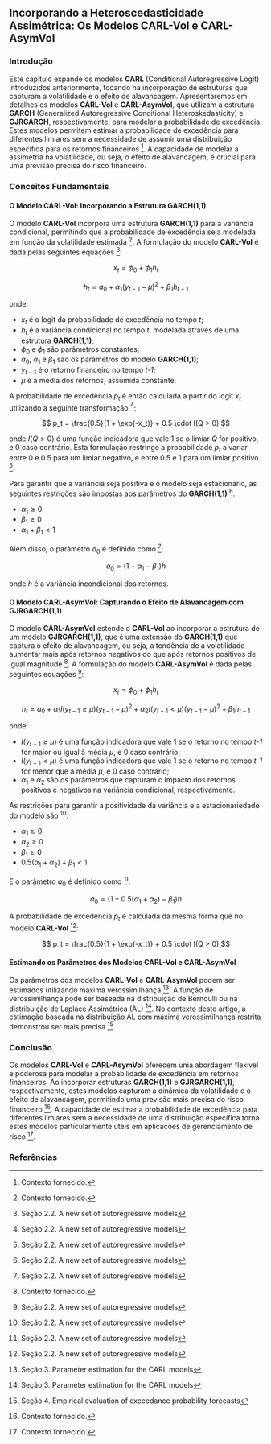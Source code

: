 ## Incorporando a Heteroscedasticidade Assimétrica: Os Modelos CARL-Vol e CARL-AsymVol

### Introdução
Este capítulo expande os modelos **CARL** (Conditional Autoregressive Logit) introduzidos anteriormente, focando na incorporação de estruturas que capturam a volatilidade e o efeito de alavancagem. Apresentaremos em detalhes os modelos **CARL-Vol** e **CARL-AsymVol**, que utilizam a estrutura **GARCH** (Generalized Autoregressive Conditional Heteroskedasticity) e **GJRGARCH**, respectivamente, para modelar a probabilidade de excedência. Estes modelos permitem estimar a probabilidade de excedência para diferentes limiares sem a necessidade de assumir uma distribuição específica para os retornos financeiros [^1]. A capacidade de modelar a assimetria na volatilidade, ou seja, o efeito de alavancagem, é crucial para uma previsão precisa do risco financeiro.

### Conceitos Fundamentais

#### O Modelo CARL-Vol: Incorporando a Estrutura GARCH(1,1)
O modelo **CARL-Vol** incorpora uma estrutura **GARCH(1,1)** para a variância condicional, permitindo que a probabilidade de excedência seja modelada em função da volatilidade estimada [^1]. A formulação do modelo **CARL-Vol** é dada pelas seguintes equações [^5]:

$$
x_t = \phi_0 + \phi_1 h_t
$$

$$
h_t = a_0 + \alpha_1 (y_{t-1} - \mu)^2 + \beta_1 h_{t-1}
$$

onde:
*   $x_t$ é o logit da probabilidade de excedência no tempo *t*;
*   $h_t$ é a variância condicional no tempo *t*, modelada através de uma estrutura **GARCH(1,1)**;
*   $\phi_0$ e $\phi_1$ são parâmetros constantes;
*   $a_0$, $\alpha_1$ e $\beta_1$ são os parâmetros do modelo **GARCH(1,1)**;
*   $y_{t-1}$ é o retorno financeiro no tempo *t-1*;
*   $\mu$ é a média dos retornos, assumida constante.

A probabilidade de excedência $p_t$ é então calculada a partir do logit $x_t$ utilizando a seguinte transformação [^5]:

$$
p_t = \frac{0.5}{1 + \exp(-x_t)} + 0.5 \cdot I(Q > 0)
$$

onde $I(Q > 0)$ é uma função indicadora que vale 1 se o limiar *Q* for positivo, e 0 caso contrário. Esta formulação restringe a probabilidade $p_t$ a variar entre 0 e 0.5 para um limiar negativo, e entre 0.5 e 1 para um limiar positivo [^4].

Para garantir que a variância seja positiva e o modelo seja estacionário, as seguintes restrições são impostas aos parâmetros do **GARCH(1,1)** [^6]:

*   $\alpha_1 \geq 0$
*   $\beta_1 \geq 0$
*   $\alpha_1 + \beta_1 < 1$

Além disso, o parâmetro $a_0$ é definido como [^6]:

$$
a_0 = (1 - \alpha_1 - \beta_1)h
$$

onde *h* é a variância incondicional dos retornos.

#### O Modelo CARL-AsymVol: Capturando o Efeito de Alavancagem com GJRGARCH(1,1)
O modelo **CARL-AsymVol** estende o **CARL-Vol** ao incorporar a estrutura de um modelo **GJRGARCH(1,1)**, que é uma extensão do **GARCH(1,1)** que captura o efeito de alavancagem, ou seja, a tendência de a volatilidade aumentar mais após retornos negativos do que após retornos positivos de igual magnitude [^1]. A formulação do modelo **CARL-AsymVol** é dada pelas seguintes equações [^6]:

$$
x_t = \phi_0 + \phi_1 h_t
$$

$$
h_t = a_0 + \alpha_1 I(y_{t-1} \geq \mu) (y_{t-1} - \mu)^2 + \alpha_2 I(y_{t-1} < \mu) (y_{t-1} - \mu)^2 + \beta_1 h_{t-1}
$$

onde:
*   $I(y_{t-1} \geq \mu)$ é uma função indicadora que vale 1 se o retorno no tempo *t-1* for maior ou igual à média $\mu$, e 0 caso contrário;
*   $I(y_{t-1} < \mu)$ é uma função indicadora que vale 1 se o retorno no tempo *t-1* for menor que a média $\mu$, e 0 caso contrário;
*   $\alpha_1$ e $\alpha_2$ são os parâmetros que capturam o impacto dos retornos positivos e negativos na variância condicional, respectivamente.

As restrições para garantir a positividade da variância e a estacionariedade do modelo são [^6]:

*   $\alpha_1 \geq 0$
*   $\alpha_2 \geq 0$
*   $\beta_1 \geq 0$
*   $0.5(\alpha_1 + \alpha_2) + \beta_1 < 1$

E o parâmetro $a_0$ é definido como [^6]:

$$
a_0 = (1 - 0.5(\alpha_1 + \alpha_2) - \beta_1)h
$$

A probabilidade de excedência $p_t$ é calculada da mesma forma que no modelo **CARL-Vol** [^5]:

$$
p_t = \frac{0.5}{1 + \exp(-x_t)} + 0.5 \cdot I(Q > 0)
$$

#### Estimando os Parâmetros dos Modelos CARL-Vol e CARL-AsymVol
Os parâmetros dos modelos **CARL-Vol** e **CARL-AsymVol** podem ser estimados utilizando máxima verossimilhança [^7]. A função de verossimilhança pode ser baseada na distribuição de Bernoulli ou na distribuição de Laplace Assimétrica (AL) [^7]. No contexto deste artigo, a estimação baseada na distribuição AL com máxima verossimilhança restrita demonstrou ser mais precisa [^17].

### Conclusão
Os modelos **CARL-Vol** e **CARL-AsymVol** oferecem uma abordagem flexível e poderosa para modelar a probabilidade de excedência em retornos financeiros. Ao incorporar estruturas **GARCH(1,1)** e **GJRGARCH(1,1)**, respectivamente, estes modelos capturam a dinâmica da volatilidade e o efeito de alavancagem, permitindo uma previsão mais precisa do risco financeiro [^1]. A capacidade de estimar a probabilidade de excedência para diferentes limiares sem a necessidade de uma distribuição específica torna estes modelos particularmente úteis em aplicações de gerenciamento de risco [^1].

### Referências
[^1]: Contexto fornecido.
[^4]: Seção 2.2. A new set of autoregressive models
[^5]: Seção 2.2. A new set of autoregressive models
[^6]: Seção 2.2. A new set of autoregressive models
[^7]: Seção 3. Parameter estimation for the CARL models
[^17]: Seção 4. Empirical evaluation of exceedance probability forecasts
<!-- END -->